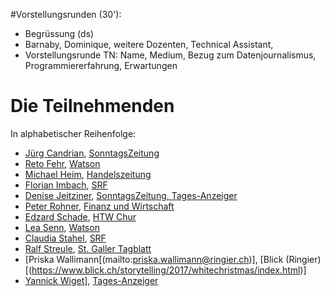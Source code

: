 #Vorstellungsrunden (30'):
- Begrüssung (ds)
- Barnaby, Dominique, weitere Dozenten, Technical Assistant,
- Vorstellungsrunde TN: Name, Medium, Bezug zum Datenjournalismus, Programmiererfahrung, Erwartungen

# Die Teilnehmenden
In alphabetischer Reihenfolge:

- [Jürg Candrian](juerg.candrian@tamedia.ch),  [SonntagsZeitung](https://www.tagesanzeiger.ch/stichwort/autor/juerg-candrian/s.html)
- [Reto Fehr](reto.fehr@watson.chwatson.), [Watson](https://www.watson.ch/u/search?q=Reto%20fehr)
- [Michael Heim](mailto:michael.heim@handelszeitung.ch), [Handelszeitung](https://www.handelszeitung.ch/)
- [Florian Imbach](mailto:florian.imbach@srf.ch), [SRF](http://www.florianimbach.ch/)
- [Denise Jeitziner](mailto:denise.jeitziner@tamedia.ch), [SonntagsZeitung, Tages-Anzeiger](https://www.tagesanzeiger.ch/stichwort/autor/denise-jeitziner/s.html)
- [Peter Rohner](mailto:peter.rohner@fuw.ch), [Finanz und Wirtschaft](https://www.fuw.ch/)
- [Edzard Schade](mailt:edzard.schade@htwchur.ch), [HTW Chur](http://www.htwchur.ch/digital-science/forschung-und-dienstleistung/team/dozierende/edzard-schade.html)
- [Lea Senn](lea.senn@watson.ch), [Watson](https://www.watson.ch/u/search?q=Lea%20Senn)
- [Claudia Stahel](mailto:claudia.stahel@srf.ch), [SRF](https://www.srf.ch/suche?q=claudia+stahel)
- [Ralf Streule](ralf.streule@tagblatt.ch), [St. Galler Tagblatt](https://www.tagblatt.ch/suche?form%5Bq%5D=ralf+streule)
- [Priska Wallimann[(mailto:priska.wallimann@ringier.ch)], [Blick (Ringier)[(https://www.blick.ch/storytelling/2017/whitechristmas/index.html)]
- [Yannick Wiget](mailto:yannick.wiget@tages-anzeiger.ch)], [Tages-Anzeiger](https://www.tagesanzeiger.ch/stichwort/autor/yannick-wiget/s.html)
